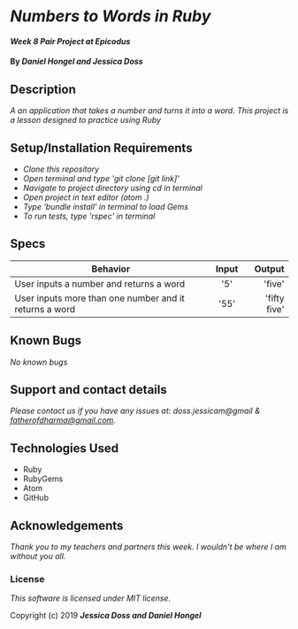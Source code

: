 # _Numbers to Words in Ruby_

#### _Week 8 Pair Project at Epicodus_

#### By _**Daniel Hongel and Jessica Doss**_

## Description

_A an application that takes a number and turns it into a word. This project is a lesson designed to practice using Ruby_

## Setup/Installation Requirements

* _Clone this repository_
* _Open terminal and type 'git clone [git link]'_
* _Navigate to project directory using cd in terminal_
* _Open project in text editor (atom .)_
* _Type 'bundle install' in terminal to load Gems_
* _To run tests, type 'rspec' in terminal_

## Specs
| Behavior | Input | Output |
| ------------- |:-------------:| -----:|
| User inputs a number and returns a word | '5' | 'five' |
| User inputs more than one number and it returns a word | '55' | 'fifty five' |

## Known Bugs

_No known bugs_

## Support and contact details

_Please contact us if you have any issues at: doss.jessicam@gmail & fatherofdharma@gmail.com._

## Technologies Used

* Ruby
* RubyGems
* Atom
* GitHub

## Acknowledgements
_Thank you to my teachers and partners this week. I wouldn't be where I am without you all._

### License
_This software is licensed under MIT license._

Copyright (c) 2019 **_Jessica Doss and Daniel Hongel_**
